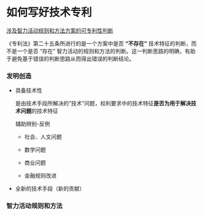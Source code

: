 # 如何写好技术专利


[涉及智力活动规则和方法方案的可专利性判断](http://www.unitalen.com.cn/html/report/17111703-1.htm)


《专利法》第二十五条所进行的是一个方案中是否 **“不存在”** 技术特征的判断，而不是一个是否 “存在” 智力活动的规则和方法的判断。这一判断思路的明确，有助于避免基于错误的判断思路从而得出错误的判断结论。

### 发明创造

- 具备技术性

    是由技术手段所解决的“技术”问题，权利要求中的技术特征**是否为用于解决技术问题**的技术特征

    辅助辨别-反例

    - 社会、人文问题

    - 数学问题
    - 商业问题
    - 金融规则改进

- 全新的技术手段（新的贡献）

### 智力活动规则和方法